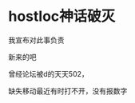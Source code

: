 # hostloc神话破灭


我宣布对此事负责

新来的吧

曾经论坛被d的天天502，<img src="static/image/smiley/default/lol.gif" smilieid="12" border="0" alt="" /><br />


缺失移动最近有时打不开，没有报数字
